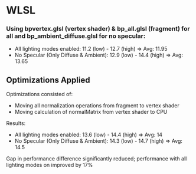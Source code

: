 # WLSL

### Using bpvertex.glsl (vertex shader) & bp_all.glsl (fragment) for all and bp_ambient_diffuse.glsl for no specular:

- All lighting modes enabled: 11.2 (low) - 12.7 (high)			 => Avg: 11.95
- No Specular (Only Diffuse & Ambient): 12.9 (low) - 14.4 (high) => Avg: 13.65

## Optimizations Applied

Optimizations consisted of:
- Moving all normalization operations from fragment to vertex shader
- Moving calculation of normalMatrix from vertex shader to CPU
  
Results:
- All lighting modes enabled: 13.6 (low) - 14.4 (high)			 => Avg: 14
- No Specular (Only Diffuse & Ambient): 14.3 (low) - 14.7 (high) => Avg: 14.5

Gap in performance difference significantly reduced; performance with all lighting modes on improved by 17%